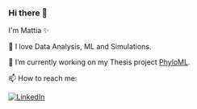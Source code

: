 ### Hi there 👋

I'm Mattia ✨

🚀 I love Data Analysis, ML and Simulations.

🔭 I’m currently working on my Thesis project [PhyloML](https://github.com/Mattia-Colbertaldo/PhyloML).

📫 How to reach me: 

[![LinkedIn](https://img.shields.io/badge/Connect%20on%20LinkedIn-blue?style=flat-square&logo=linkedin)](https://www.linkedin.com/in/mattia-colbertaldo)

<!--
**Mattia-Colbertaldo/Mattia-Colbertaldo** is a ✨ _special_ ✨ repository because its `README.md` (this file) appears on your GitHub profile.

Here are some ideas to get you started:

- 🔭 I’m currently working on ...
- 🌱 I’m currently learning ...
- 👯 I’m looking to collaborate on ...
- 🤔 I’m looking for help with ...
- 💬 Ask me about ...
- 📫 How to reach me: ...
- 😄 Pronouns: ...
- ⚡ Fun fact: ...
-->
